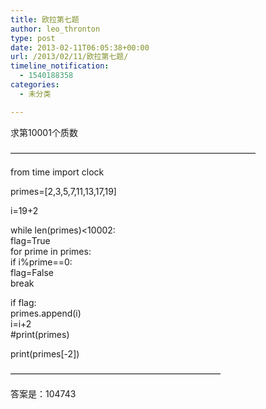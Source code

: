 ```yaml
---
title: 欧拉第七题
author: leo_thronton
type: post
date: 2013-02-11T06:05:38+00:00
url: /2013/02/11/欧拉第七题/
timeline_notification:
  - 1540188358
categories:
  - 未分类

---
```

<div class="PublishedByWebStory-[6]1_70A8744696634A56B8D69479762AD60A_DA63421C587F45188441ED860FCCA2FC">
  <p>
    求第10001个质数
  </p>
  
  <p>
    ————————————————————————————
  </p>
  
  <p>
    from time import clock
  </p>
  
  <p>
    primes=[2,3,5,7,11,13,17,19]
  </p>
  
  <p>
    i=19+2
  </p>
  
  <p>
    while len(primes)<10002:<br /> flag=True<br /> for prime in primes:<br /> if i%prime==0:<br /> flag=False<br /> break
  </p>
  
  <p>
    if flag:<br /> primes.append(i)<br /> i=i+2<br /> #print(primes)
  </p>
  
  <p>
    print(primes[-2])
  </p>
  
  <p>
    ————————————————————————
  </p>
  
  <p>
    答案是：104743
  </p>
</div>